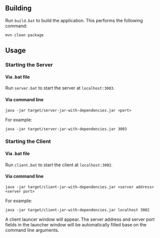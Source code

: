 ## Building

Run `build.bat` to build the application.
This performs the following command:
```
mvn clean package
```

## Usage

### Starting the Server

#### Via .bat file
Run `server.bat` to start the server at `localhost:3003`.

#### Via command line
```
java -jar target/server-jar-with-dependencies.jar <port>
```
For example:
```
java -jar target/server-jar-with-dependencies.jar 3003
```

### Starting the Client

#### Via .bat file
Run `client.bat` to start the client at `localhost:3002`.

#### Via command line
```
java -jar target/client-jar-with-dependencies.jar <server address> <server port>
```
For example:

```
java -jar target/client-jar-with-dependencies.jar localhost 3002
```
A client launcer window will appear. The server address and server port fields in the launcher window will be automatically filled base on the command line arguments.